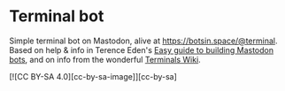 # Terminal bot 

Simple terminal bot on Mastodon, alive at https://botsin.space/@terminal. Based on help & info in Terence Eden's [Easy guide to building Mastodon bots](https://shkspr.mobi/blog/2018/08/easy-guide-to-building-mastodon-bots/), and on info from the wonderful [Terminals Wiki](http://terminals-wiki.org/wiki/index.php/Main_Page).

[![CC BY-SA 4.0][cc-by-sa-image]][cc-by-sa]
